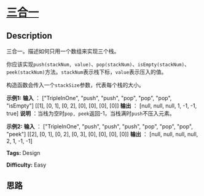 # [三合一][title]

## Description

三合一。描述如何只用一个数组来实现三个栈。

你应该实现`push(stackNum,
value)`、`pop(stackNum)`、`isEmpty(stackNum)`、`peek(stackNum)`方法。`stackNum`表示栈下标，`value`表示压入的值。

构造函数会传入一个`stackSize`参数，代表每个栈的大小。

**示例1:**
            **输入** ：    ["TripleInOne", "push", "push", "pop", "pop", "pop", "isEmpty"]    [[1], [0, 1], [0, 2], [0], [0], [0], [0]]    **输出** ：    [null, null, null, 1, -1, -1, true]    **说明** ：当栈为空时`pop, peek`返回-1，当栈满时`push`不压入元素。    

**示例2:**
            **输入** ：    ["TripleInOne", "push", "push", "push", "pop", "pop", "pop", "peek"]    [[2], [0, 1], [0, 2], [0, 3], [0], [0], [0], [0]]    **输出** ：    [null, null, null, null, 2, 1, -1, -1]    


**Tags:** Design

**Difficulty:** Easy

## 思路

[title]: https://leetcode-cn.com/problems/three-in-one-lcci
